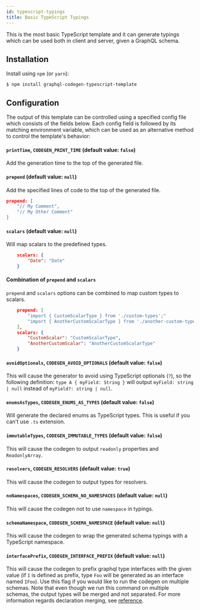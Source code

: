 ```yaml
---
id: typescript-typings
title: Basic TypeScript Typings
---
```


This is the most basic TypeScript template and it can generate typings which can be used both in client and server, given a GraphQL schema.

## Installation

Install using `npm` (or `yarn`):

    $ npm install graphql-codegen-typescript-template

## Configuration

The output of this template can be controlled using a specified config file which consists of the fields below. Each config field is followed by its matching environment variable, which can be used as an alternative method to control the template's behavior:

#### `printTime`, `CODEGEN_PRINT_TIME` (default value: `false`)

Add the generation time to the top of the generated file.

#### `prepend` (default value: `null`)

Add the specified lines of code to the top of the generated file.

```json
prepend: [
    "// My Comment",
    "// My Other Comment"
]
```

#### `scalars` (default value: `null`)

Will map scalars to the predefined types.

```json
    scalars: {
        "Date": "Date"
    }
```

#### Combination of `prepend` and `scalars`

`prepend` and `scalars` options can be combined to map custom types to scalars.

```json
    prepend: [
        "import { CustomScalarType } from './custom-types';"
        "import { AnotherCustomScalarType } from './another-custom-types';"
    ],
    scalars: {
        "CustomScalar": "CustomScalarType",
        "AnotherCustomScalar": "AnotherCustomScalarType"
    }
```

#### `avoidOptionals`, `CODEGEN_AVOID_OPTIONALS` (default value: `false`)

This will cause the generator to avoid using TypeScript optionals (`?`), so the following definition: `type A { myField: String }` will output `myField: string | null` instead of `myField?: string | null`.

#### `enumsAsTypes`, `CODEGEN_ENUMS_AS_TYPES` (default value: `false`)

Will generate the declared enums as TypeScript types. This is useful if you can't use `.ts` extension.

#### `immutableTypes`, `CODEGEN_IMMUTABLE_TYPES` (default value: `false`)

This will cause the codegen to output `readonly` properties and `ReadonlyArray`.

#### `resolvers`, `CODEGEN_RESOLVERS` (default value: `true`)

This will cause the codegen to output types for resolvers.

#### `noNamespaces`, `CODEGEN_SCHEMA_NO_NAMESPACES` (default value: `null`)

This will cause the codegen not to use `namespace` in typings.

#### `schemaNamespace`, `CODEGEN_SCHEMA_NAMESPACE` (default value: `null`)

This will cause the codegen to wrap the generated schema typings with a TypeScript namespace.

#### `interfacePrefix`, `CODEGEN_INTERFACE_PREFIX` (default value: `null`)

This will cause the codegen to prefix graphql type interfaces with the given value (if `I` is defined as prefix, type `Foo` will be generated as an interface named `IFoo`). Use this flag if you would like to run the codegen on multiple schemas. Note that even though we run this command on multiple schemas, the output types will be merged and not separated. For more information regards declaration merging, see [reference](https://www.typescriptlang.org/docs/handbook/declaration-merging.html).
